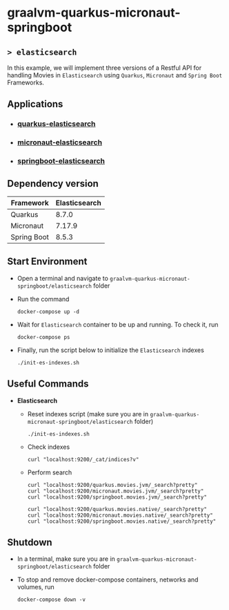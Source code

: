 # graalvm-quarkus-micronaut-springboot
## `> elasticsearch`

In this example, we will implement three versions of a Restful API for handling Movies in `Elasticsearch` using `Quarkus`, `Micronaut` and `Spring Boot` Frameworks.

## Applications

- ### [quarkus-elasticsearch](https://github.com/ivangfr/graalvm-quarkus-micronaut-springboot/tree/master/elasticsearch/quarkus-elasticsearch#graalvm-quarkus-micronaut-springboot)
- ### [micronaut-elasticsearch](https://github.com/ivangfr/graalvm-quarkus-micronaut-springboot/tree/master/elasticsearch/micronaut-elasticsearch#graalvm-quarkus-micronaut-springboot)
- ### [springboot-elasticsearch](https://github.com/ivangfr/graalvm-quarkus-micronaut-springboot/tree/master/elasticsearch/springboot-elasticsearch#graalvm-quarkus-micronaut-springboot)

## Dependency version

| Framework   | Elasticsearch |
|-------------|---------------|
| Quarkus     | 8.7.0         |
| Micronaut   | 7.17.9        |
| Spring Boot | 8.5.3         |

## Start Environment

- Open a terminal and navigate to `graalvm-quarkus-micronaut-springboot/elasticsearch` folder

- Run the command
  ```
  docker-compose up -d
  ```

- Wait for `Elasticsearch` container to be up and running. To check it, run
  ```
  docker-compose ps
  ```

- Finally, run the script below to initialize the `Elasticsearch` indexes
  ```
  ./init-es-indexes.sh
  ```

## Useful Commands

- **Elasticsearch**

  - Reset indexes script (make sure you are in `graalvm-quarkus-micronaut-springboot/elasticsearch` folder)
    ```
    ./init-es-indexes.sh
    ```

  - Check indexes
    ```
    curl "localhost:9200/_cat/indices?v"
    ```

  - Perform search
    ```
    curl "localhost:9200/quarkus.movies.jvm/_search?pretty"
    curl "localhost:9200/micronaut.movies.jvm/_search?pretty"
    curl "localhost:9200/springboot.movies.jvm/_search?pretty"

    curl "localhost:9200/quarkus.movies.native/_search?pretty"
    curl "localhost:9200/micronaut.movies.native/_search?pretty"
    curl "localhost:9200/springboot.movies.native/_search?pretty"
    ```

## Shutdown

- In a terminal, make sure you are in `graalvm-quarkus-micronaut-springboot/elasticsearch` folder

- To stop and remove docker-compose containers, networks and volumes, run
  ```
  docker-compose down -v
  ```
